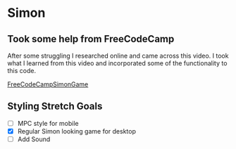 # Simon

## Took some help from FreeCodeCamp

After some struggling I researched online and came across this video.  I took what I learned from this video and incorporated some of the functionality to this code.

[FreeCodeCampSimonGame](https://www.youtube.com/watch?v=n_ec3eowFLQ)


## Styling Stretch Goals

- [ ] MPC style for mobile
- [x] Regular Simon looking game for desktop
- [ ] Add Sound
